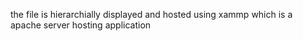 the file is  hierarchially displayed and hosted using xammp which is a apache server hosting application
